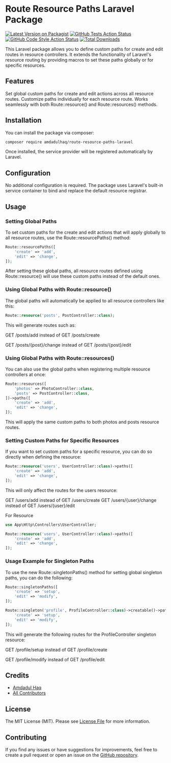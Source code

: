 # Route Resource Paths Laravel Package

[![Latest Version on Packagist](https://img.shields.io/packagist/v/amdadulhaq/route-resource-paths-laravel.svg?style=flat-square)](https://packagist.org/packages/amdadulhaq/route-resource-paths-laravel)
[![GitHub Tests Action Status](https://img.shields.io/github/actions/workflow/status/amdadulhaq/route-resource-paths-laravel/run-tests.yml?branch=main&label=tests&style=flat-square)](https://github.com/amdad121/route-resource-paths-laravel/actions?query=workflow%3Arun-tests+branch%3Amain)
[![GitHub Code Style Action Status](https://img.shields.io/github/actions/workflow/status/amdadulhaq/route-resource-paths-laravel/fix-php-code-style-issues.yml?branch=main&label=code%20style&style=flat-square)](https://github.com/amdad121/route-resource-paths-laravel/actions?query=workflow%3A"lint"+branch%3Amain)
[![Total Downloads](https://img.shields.io/packagist/dt/amdadulhaq/route-resource-paths-laravel.svg?style=flat-square)](https://packagist.org/packages/amdadulhaq/route-resource-paths-laravel)

This Laravel package allows you to define custom paths for create and edit routes in resource controllers. It extends the functionality of Laravel's resource routing by providing macros to set these paths globally or for specific resources.

## Features

Set global custom paths for create and edit actions across all resource routes.
Customize paths individually for each resource route.
Works seamlessly with both Route::resource() and Route::resources() methods.

## Installation

You can install the package via composer:

```bash
composer require amdadulhaq/route-resource-paths-laravel
```

Once installed, the service provider will be registered automatically by Laravel.

## Configuration

No additional configuration is required. The package uses Laravel's built-in service container to bind and replace the default resource registrar.

## Usage

### Setting Global Paths

To set custom paths for the create and edit actions that will apply globally to all resource routes, use the Route::resourcePaths() method:

```php
Route::resourcePaths([
    'create' => 'add',
    'edit' => 'change',
]);
```

After setting these global paths, all resource routes defined using Route::resource() will use these custom paths instead of the default ones.

### Using Global Paths with Route::resource()

The global paths will automatically be applied to all resource controllers like this:

```php
Route::resource('posts', PostController::class);
```

This will generate routes such as:

GET /posts/add instead of GET /posts/create

GET /posts/{post}/change instead of GET /posts/{post}/edit

### Using Global Paths with Route::resources()

You can also use the global paths when registering multiple resource controllers at once:

```php
Route::resources([
    'photos' => PhotoController::class,
    'posts' => PostController::class,
])->paths([
    'create' => 'add',
    'edit' => 'change',
]);
```

This will apply the same custom paths to both photos and posts resource routes.

### Setting Custom Paths for Specific Resources

If you want to set custom paths for a specific resource, you can do so directly when defining the resource:

```php
Route::resource('users', UserController::class)->paths([
    'create' => 'add',
    'edit' => 'change',
]);
```

This will only affect the routes for the users resource:

GET /users/add instead of GET /users/create
GET /users/{user}/change instead of GET /users/{user}/edit

For Resource

```php
use App\Http\Controllers\UserController;

Route::resource('users', UserController::class)->paths([
    'create' => 'add',
    'edit' => 'change',
]);
```

### Usage Example for Singleton Paths

To use the new Route::singletonPaths() method for setting global singleton paths, you can do the following:

```php
Route::singletonPaths([
    'create' => 'setup',
    'edit' => 'modify',
]);

Route::singleton('profile', ProfileController::class)->creatable()->paths([
    'create' => 'setup',
    'edit' => 'modify',
]);
```

This will generate the following routes for the ProfileController singleton resource:

GET /profile/setup instead of GET /profile/create

GET /profile/modify instead of GET /profile/edit

## Credits

-   [Amdadul Haq](https://github.com/amdad121)
-   [All Contributors](../../contributors)

## License

The MIT License (MIT). Please see [License File](LICENSE.md) for more information.

## Contributing

If you find any issues or have suggestions for improvements, feel free to create a pull request or open an issue on the [GitHub repository](https://github.com/amdad121/route-resource-paths-laravel).
